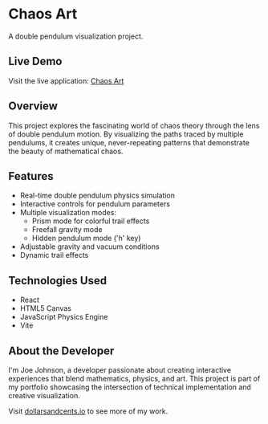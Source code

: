 # Chaos Art

A double pendulum visualization project.

## Live Demo
Visit the live application: [Chaos Art](https://the-works-of-joe-johnson-2c33aa058b4b.herokuapp.com)

## Overview

This project explores the fascinating world of chaos theory through the lens of double pendulum motion. By visualizing the paths traced by multiple pendulums, it creates unique, never-repeating patterns that demonstrate the beauty of mathematical chaos.

## Features

- Real-time double pendulum physics simulation
- Interactive controls for pendulum parameters
- Multiple visualization modes:
  - Prism mode for colorful trail effects
  - Freefall gravity mode
  - Hidden pendulum mode ('h' key)
- Adjustable gravity and vacuum conditions
- Dynamic trail effects

## Technologies Used

- React
- HTML5 Canvas
- JavaScript Physics Engine
- Vite



## About the Developer

I'm Joe Johnson, a developer passionate about creating interactive experiences that blend mathematics, physics, and art. This project is part of my portfolio showcasing the intersection of technical implementation and creative visualization.

Visit [dollarsandcents.io](https://dollarsandcents.io) to see more of my work.


